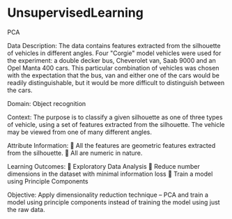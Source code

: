 # UnsupervisedLearning
PCA


Data Description:
The data contains features extracted from the silhouette of vehicles in different angles. Four "Corgie" model vehicles were used for the experiment: a double decker bus, Cheverolet van, Saab 9000 and an Opel Manta 400 cars. This particular combination of vehicles was chosen with the expectation that the bus, van and either one of the cars would be readily distinguishable, but it would be more difficult to distinguish between the cars.

Domain: Object recognition

Context: The purpose is to classify a given silhouette as one of three types of vehicle, using a set of features extracted from the silhouette. The vehicle may be viewed from one of many different angles.

Attribute Information:
 All the features are geometric features extracted from the silhouette.
 All are numeric in nature.

Learning Outcomes:
 Exploratory Data Analysis
 Reduce number dimensions in the dataset with minimal information loss
 Train a model using Principle Components

Objective:
Apply dimensionality reduction technique – PCA and train a model using principle components instead of training the model using just the raw data.

